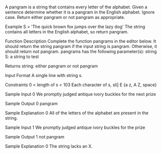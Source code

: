 A pangram is a string that contains every letter of the alphabet. Given a
sentence determine whether it is a pangram in the English alphabet. Ignore
case. Return either pangram or not pangram as appropriate.

Example
S = 'The quick brown fox jumps over the lazy dog'
The string contains all letters in the English alphabet, so return pangram.

Function Description
Complete the function pangrams in the editor below. It should return the string
pangram if the input string is pangram. Otherwise, it should return not
pangram.
pangrams has the following parameter(s):
string S: a string to test

Returns
string: either pangram or not pangram

Input Format
A single line with string s.

Constraints
0 < length of s < 103
Each character of s, sli] E {a z, A Z, space}

Sample Input 0
We promptly judged antique ivory buckles for the next prize

Sample Output 0
pangram

Sample Explanation 0
All of the letters of the alphabet are present in the string.

Sample Input 1
We promptly judged antique ivory buckles for the prize

Sample Output 1
not pangram

Sample Explanation 0
The string lacks an X.
